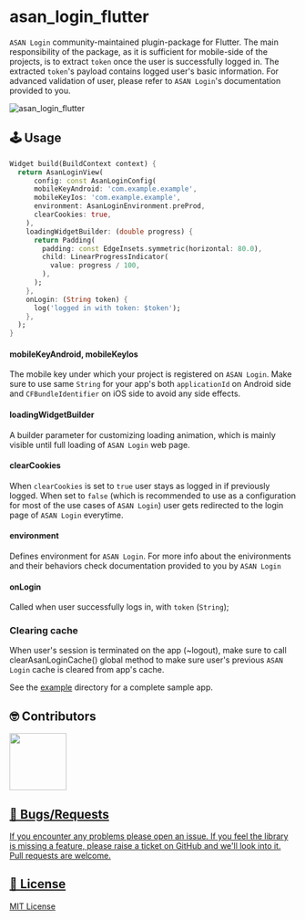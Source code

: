 
# asan_login_flutter

`ASAN Login` community-maintained plugin-package for Flutter. The main responsibility of the package, as it is sufficient for mobile-side of the projects, is to extract `token` once the user is successfully logged in. The extracted `token`'s payload contains logged user's basic information. For advanced validation of user, please refer to `ASAN Login`'s documentation provided to you.

<img src="https://raw.githubusercontent.com/kamranbekirovyz/asan-login-flutter/master/doc/assets/cover.png" alt="asan_login_flutter" />

## 🕹️ Usage

```dart
Widget build(BuildContext context) {
  return AsanLoginView(
      config: const AsanLoginConfig(
      mobileKeyAndroid: 'com.example.example',
      mobileKeyIos: 'com.example.example',
      environment: AsanLoginEnvironment.preProd,
      clearCookies: true,
    ),
    loadingWidgetBuilder: (double progress) {
      return Padding(
        padding: const EdgeInsets.symmetric(horizontal: 80.0),
        child: LinearProgressIndicator(
          value: progress / 100,
        ),
      );
    },
    onLogin: (String token) {
      log('logged in with token: $token');
    },
  );
}
```

#### mobileKeyAndroid, mobileKeyIos

The mobile key under which your project is registered on `ASAN Login`. Make sure to use same `String` for your app's both `applicationId` on Android side and `CFBundleIdentifier` on iOS side to avoid any side effects.

#### loadingWidgetBuilder

A builder parameter for customizing loading animation, which is mainly visible until full loading of `ASAN Login` web page.

#### clearCookies

When `clearCookies` is set to `true` user stays as logged in if previously logged. When set to `false` (which is recommended to use as a configuration for most of the use cases of `ASAN Login`) user gets redirected to the login page of `ASAN Login` everytime.

#### environment

Defines environment for `ASAN Login`. For more info about the enivironments and their behaviors check documentation provided to you by `ASAN Login`

#### onLogin

Called when user successfully logs in, with `token` (`String`); 

### Clearing cache

When user's session is terminated on the app (~logout), make sure to call clearAsanLoginCache() global method to make sure user's previous `ASAN Login` cache is cleared from app's cache.


See the <a href="https://github.com/kamranbekirovyz/asan-login-flutter/blob/master/example/lib/main.dart">example</a> directory for a complete sample app.

## 🤓 Contributors

<a  href="https://github.com/kamranbekirovyz/asan-login-flutter/graphs/contributors"> <img  src="https://github.com/kamranbekirovyz.png" height="100">

## 🐞 Bugs/Requests

If you encounter any problems please open an issue. If you feel the library is missing a feature, please raise a ticket on GitHub and we'll look into it. Pull requests are welcome.

## 📃 License

<a href="https://github.com/kamranbekirovyz/asan-login-flutter/blob/master/LICENSE">MIT License</a>